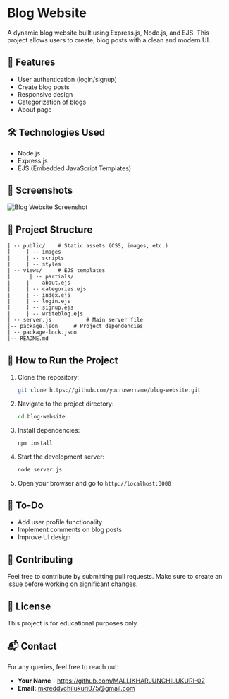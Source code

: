 # Blog Website

A dynamic blog website built using Express.js, Node.js, and EJS. This project allows users to create, blog posts with a clean and modern UI.

## 🚀 Features
- User authentication (login/signup)
- Create blog posts
- Responsive design
- Categorization of blogs
- About page

## 🛠️ Technologies Used
- Node.js
- Express.js
- EJS (Embedded JavaScript Templates)

## 📸 Screenshots
![Blog Website Screenshot](public/images/screenshot.png)

## 📂 Project Structure
```
| -- public/    # Static assets (CSS, images, etc.)
|     | -- images
|     | -- scripts
|     | -- styles
| -- views/     # EJS templates
|      | -- partials/
|     | -- about.ejs
|     | -- categories.ejs
|     | -- index.ejs
|     | -- login.ejs
|     | -- signup.ejs
|     | -- writeblog.ejs
| -- server.js           # Main server file
│-- package.json     # Project dependencies
| -- package-lock.json
│-- README.md    
```

## 🎯 How to Run the Project
1. Clone the repository:
   ```sh
   git clone https://github.com/yourusername/blog-website.git
   ```
2. Navigate to the project directory:
   ```sh
   cd blog-website
   ```
3. Install dependencies:
   ```sh
   npm install
   ```
4. Start the development server:
   ```sh
   node server.js
   ```
5. Open your browser and go to `http://localhost:3000`

## 🌟 To-Do
- Add user profile functionality
- Implement comments on blog posts
- Improve UI design

## 🤝 Contributing
Feel free to contribute by submitting pull requests. Make sure to create an issue before working on significant changes.

## 📜 License
This project is for educational purposes only.

## 📬 Contact
For any queries, feel free to reach out:
- **Your Name** - https://github.com/MALLIKHARJUNCHILUKURI-02
- **Email:** mkreddychilukuri075@gmail.com
